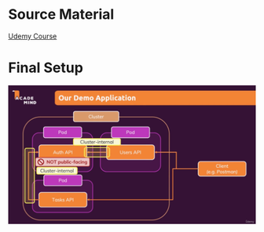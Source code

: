 # Source Material
[Udemy Course](https://onedigital.udemy.com/course/docker-kubernetes-the-practical-guide/learn/lecture/22627909#overview)

# Final Setup
![Final Setup](images/final-setup.png)
